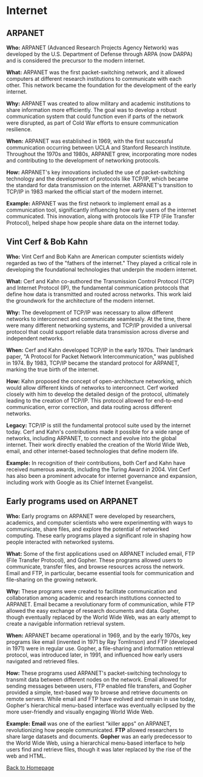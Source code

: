 # Internet

## ARPANET

**Who:** ARPANET (Advanced Research Projects Agency Network) was developed by the U.S. Department of Defense through ARPA (now DARPA) and is considered the precursor to the modern internet.

**What:** ARPANET was the first packet-switching network, and it allowed computers at different research institutions to communicate with each other. This network became the foundation for the development of the early internet.

**Why:** ARPANET was created to allow military and academic institutions to share information more efficiently. The goal was to develop a robust communication system that could function even if parts of the network were disrupted, as part of Cold War efforts to ensure communication resilience.

**When:** ARPANET was established in 1969, with the first successful communication occurring between UCLA and Stanford Research Institute. Throughout the 1970s and 1980s, ARPANET grew, incorporating more nodes and contributing to the development of networking protocols.

**How:** ARPANET's key innovations included the use of packet-switching technology and the development of protocols like TCP/IP, which became the standard for data transmission on the internet. ARPANET's transition to TCP/IP in 1983 marked the official start of the modern internet.

**Example:** ARPANET was the first network to implement email as a communication tool, significantly influencing how early users of the internet communicated. This innovation, along with protocols like FTP (File Transfer Protocol), helped shape how people share data on the internet today.

## Vint Cerf & Bob Kahn

**Who:** Vint Cerf and Bob Kahn are American computer scientists widely regarded as two of the "fathers of the internet." They played a critical role in developing the foundational technologies that underpin the modern internet.

**What:** Cerf and Kahn co-authored the Transmission Control Protocol (TCP) and Internet Protocol (IP), the fundamental communication protocols that define how data is transmitted and routed across networks. This work laid the groundwork for the architecture of the modern internet.

**Why:** The development of TCP/IP was necessary to allow different networks to interconnect and communicate seamlessly. At the time, there were many different networking systems, and TCP/IP provided a universal protocol that could support reliable data transmission across diverse and independent networks.

**When:** Cerf and Kahn developed TCP/IP in the early 1970s. Their landmark paper, "A Protocol for Packet Network Intercommunication," was published in 1974. By 1983, TCP/IP became the standard protocol for ARPANET, marking the true birth of the internet.

**How:** Kahn proposed the concept of open-architecture networking, which would allow different kinds of networks to interconnect. Cerf worked closely with him to develop the detailed design of the protocol, ultimately leading to the creation of TCP/IP. This protocol allowed for end-to-end communication, error correction, and data routing across different networks.

**Legacy:** TCP/IP is still the fundamental protocol suite used by the internet today. Cerf and Kahn's contributions made it possible for a wide range of networks, including ARPANET, to connect and evolve into the global internet. Their work directly enabled the creation of the World Wide Web, email, and other internet-based technologies that define modern life.

**Example:** In recognition of their contributions, both Cerf and Kahn have received numerous awards, including the Turing Award in 2004. Vint Cerf has also been a prominent advocate for internet governance and expansion, including work with Google as its Chief Internet Evangelist.

## Early programs used on ARPANET

**Who:** Early programs on ARPANET were developed by researchers, academics, and computer scientists who were experimenting with ways to communicate, share files, and explore the potential of networked computing. These early programs played a significant role in shaping how people interacted with networked systems.

**What:** Some of the first applications used on ARPANET included email, FTP (File Transfer Protocol), and Gopher. These programs allowed users to communicate, transfer files, and browse resources across the network. Email and FTP, in particular, became essential tools for communication and file-sharing on the growing network.

**Why:** These programs were created to facilitate communication and collaboration among academic and research institutions connected to ARPANET. Email became a revolutionary form of communication, while FTP allowed the easy exchange of research documents and data. Gopher, though eventually replaced by the World Wide Web, was an early attempt to create a navigable information retrieval system.

**When:** ARPANET became operational in 1969, and by the early 1970s, key programs like email (invented in 1971 by Ray Tomlinson) and FTP (developed in 1971) were in regular use. Gopher, a file-sharing and information retrieval protocol, was introduced later, in 1991, and influenced how early users navigated and retrieved files.

**How:** These programs used ARPANET's packet-switching technology to transmit data between different nodes on the network. Email allowed for sending messages between users, FTP enabled file transfers, and Gopher provided a simple, text-based way to browse and retrieve documents on remote servers. While email and FTP have evolved and remain in use today, Gopher's hierarchical menu-based interface was eventually eclipsed by the more user-friendly and visually engaging World Wide Web.

**Example:** **Email** was one of the earliest "killer apps" on ARPANET, revolutionizing how people communicated. **FTP** allowed researchers to share large datasets and documents. **Gopher** was an early predecessor to the World Wide Web, using a hierarchical menu-based interface to help users find and retrieve files, though it was later replaced by the rise of the web and HTML.

[Back to Homepage](index.html)
